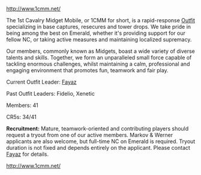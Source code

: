 [<http://www.1cmm.net/>](http://www.1cmm.net/)

The 1st Cavalry Midget Mobile, or 1CMM for short, is a rapid-response
[Outfit](../terminology/Outfit.md) specializing in base captures, resecures and
tower drops. We take pride in being among the best on Emerald, whether it's
providing support for our fellow NC, or taking active measures and maintaining
localized supremacy.

Our members, commonly known as Midgets, boast a wide variety of diverse talents
and skills. Together, we form an unparalleled small force capable of tackling
enormous challenges, whilst maintaining a calm, professional and engaging
environment that promotes fun, teamwork and fair play.

Current Outfit Leader: [Fayaz](user:Fayaz.md)

Past Outfit Leaders: Fidelio, Xenetic

Members: 41

CR5s: 34/41

**Recruitment:** Mature, teamwork-oriented and contributing players should
request a tryout from one of our active members. Markov & Werner applicants are
also welcome, but full-time NC on Emerald is required. Tryout duration is not
fixed and depends entirely on the applicant. Please contact
[Fayaz](mailto:fayaz.md@1cmm.net) for details.

[<http://www.1cmm.net/>](http://www.1cmm.net/)
